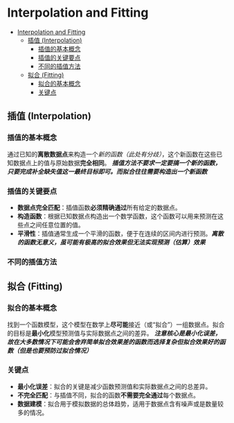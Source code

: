 # Interpolation and Fitting

<!-- toc -->
- [Interpolation and Fitting](#interpolation-and-fitting)
  - [插值 (Interpolation)](#插值-interpolation)
    - [插值的基本概念](#插值的基本概念)
    - [插值的关键要点](#插值的关键要点)
    - [不同的插值方法](#不同的插值方法)
  - [拟合 (Fitting)](#拟合-fitting)
    - [拟合的基本概念](#拟合的基本概念)
    - [关键点](#关键点)

## 插值 (Interpolation)

### 插值的基本概念

通过已知的**离散数据点**来构造一个*新的函数（此处有分歧）*，这个新函数在这些已知数据点上的值与原始数据**完全相同**。
***插值方法不要求一定要搞一个新的函数，只要完成补全缺失值这一最终目标即可。而拟合往往需要构造出一个新函数***

### 插值的关键要点

- **数据点完全匹配**：插值函数**必须精确通过**所有给定的数据点。
- **构造函数**：根据已知数据点构造出一个数学函数，这个函数可以用来预测在这些点之间任意位置的值。
- **平滑性**：插值通常生成一个平滑的函数，便于在连续的区间内进行预测。***离散的函数无意义，虽可能有极高的拟合效果但无法实现预测（估算）效果***

### 不同的插值方法



## 拟合 (Fitting)

### 拟合的基本概念

找到一个函数模型，这个模型在数学上**尽可能**接近（或“拟合”）一组数据点。拟合的目标是**最小化**模型预测值与实际数据点之间的差异。
***注意核心是最小化误差，故在大多数情况下可能会舍弃简单拟合效果差的函数而选择复杂但拟合效果好的函数（但是也要预防过拟合情况）***

### 关键点

- **最小化误差**：拟合的关键是减少函数预测值和实际数据点之间的总差异。
- **不完全匹配**：与插值不同，拟合的函数**不需要完全通过**每个数据点。
- **数据建模**：拟合用于模拟数据的总体趋势，适用于数据点含有噪声或是数量较多的情况。
